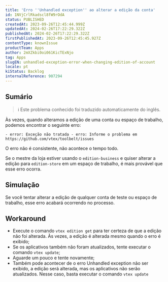 ```yaml
---
title: 'Erro ''Unhandled exception'' ao alterar a edição da conta'
id: 1NVjCrlRkadscl8fW9rOdA
status: PUBLISHED
createdAt: 2023-09-26T12:45:44.999Z
updatedAt: 2024-02-26T17:22:29.322Z
publishedAt: 2024-02-26T17:22:29.322Z
firstPublishedAt: 2023-09-26T12:45:45.927Z
contentType: knownIssue
productTeam: Apps
author: 2mXZkbi0oi061KicTExNjo
tag: Apps
slugEN: unhandled-exception-error-when-changing-edition-of-account
locale: pt
kiStatus: Backlog
internalReference: 907294
---
```


## Sumário

>ℹ️ Este problema conhecido foi traduzido automaticamente do inglês.


Às vezes, quando alteramos a edição de uma conta ou espaço de trabalho, podemos encontrar o seguinte erro:


    - error: Exceção não tratada - erro: Informe o problema em https://github.com/vtex/toolbelt/issues


O erro não é consistente, não acontece o tempo todo.

Se o mestre da loja estiver usando o `edition-business` e quiser alterar a edição para `edition-store` em um espaço de trabalho, é mais provável que esse erro ocorra.

## Simulação


Se você tentar alterar a edição de qualquer conta de teste ou espaço de trabalho, esse erro acabará ocorrendo no processo.



## Workaround



- Execute o comando `vtex edition get` para ter certeza de que a edição não foi alterada. Às vezes, a edição é alterada mesmo quando o erro é exibido;
- Se os aplicativos também não foram atualizados, tente executar o comando `vtex update`;
- Aguarde um pouco e tente novamente;
- Também pode acontecer de o erro Unhandled exception não ser exibido, a edição será alterada, mas os aplicativos não serão atualizados. Nesse caso, basta executar o comando `vtex update`



